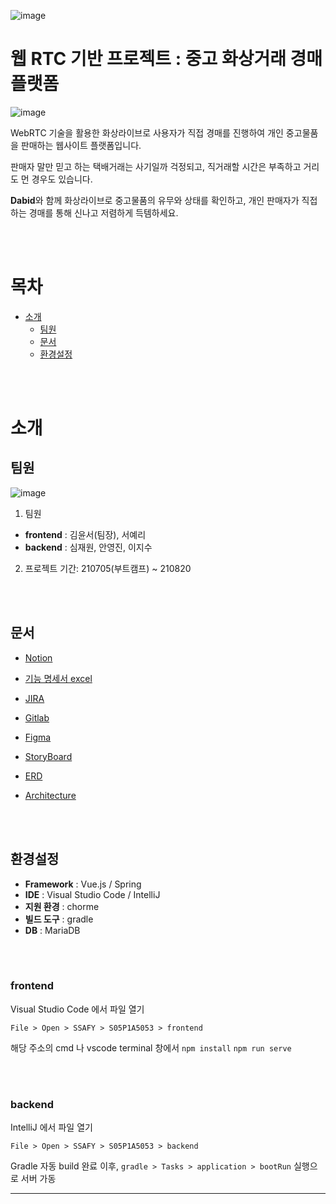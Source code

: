 ![image](/uploads/61e3c17684023d87f6eaab84b96d731a/image.png)

# **웹 RTC 기반 프로젝트 : 중고 화상거래 경매 플랫폼**

![image](/uploads/7193759994a16bcd02fd1ea2aa96cf26/image.png)

WebRTC 기술을 활용한 화상라이브로 사용자가 직접 경매를 진행하여 개인 중고물품을 판매하는 웹사이트 플랫폼입니다. 

판매자 말만 믿고 하는 택배거래는 사기일까 걱정되고, 직거래할 시간은 부족하고 거리도 먼 경우도 있습니다. 

**Dabid**와 함께 화상라이브로 중고물품의 유무와 상태를 확인하고, 개인 판매자가 직접하는 경매를 통해 신나고 저렴하게 득템하세요.
 
<br>
<br>

# 목차

- [소개](#소개)   
  - [팀원](#팀원)
  - [문서](#문서)
  - [환경설정](#환경설정)

<br>
<br>

# 소개
## 팀원
![image](/uploads/dbc58d70a2d00cbc7473ca6b0bbae0b0/image.png)


1. 팀원
  - **frontend** : 김윤서(팀장), 서예리
  - **backend**  : 심재원, 안영진, 이지수

2. 프로젝트 기간: 210705(부트캠프) ~ 210820    

<br>
<br>

## 문서

 - [Notion](https://www.notion.so/PJT-14bf2a880caa4b2f8cb5f220ce270bf3)

 - [기능 명세서 excel](https://docs.google.com/spreadsheets/d/1pazhJn9QQCp9-F--eiMslCsy95N4F8GIuffqEuyxysQ/edit#gid=1438666494)

 - [JIRA](https://jira.ssafy.com/projects/S05P12A506/issues/S05P12A506-3?filter=allopenissues)

 - [Gitlab](https://lab.ssafy.com/s05-webmobile1-sub2/S05P12A506)

 - [Figma](https://www.figma.com/team_invite/redeem/PxGzuHG5EE5SJrjPOExpwX)

 - [StoryBoard](https://docs.google.com/presentation/d/1eBP6ZpRhm4AEdg9Pu2nexNRW_feO2aKZFI18TOPKFzE/edit#slide=id.p)

 - [ERD](https://www.erdcloud.com/d/wbwiRBoxZA4vkFdkf)

 - [Architecture](https://drive.google.com/file/d/1QH-hY0vVtCKsxEMw_OxLQO5paEOxW7UN/view?usp=sharing)

<br>
<br>

## 환경설정
- __Framework__ : Vue.js / Spring
- __IDE__ : Visual Studio Code / IntelliJ
- __지원 환경__ : chorme
- __빌드 도구__ : gradle
- __DB__ : MariaDB


<br>
<br>

### **frontend**


  Visual Studio Code 에서 파일 열기

  `File > Open > SSAFY > S05P1A5053 > frontend`

  해당 주소의 cmd 나 vscode terminal 창에서
  `npm install`
  `npm run serve`

</details>

<br>
<br>

### **backend**

  IntelliJ 에서 파일 열기

  `File > Open > SSAFY > S05P1A5053 > backend`

  Gradle 자동 build 완료 이후, `gradle > Tasks > application > bootRun` 실행으로 서버 가동
</details>
<hr>

